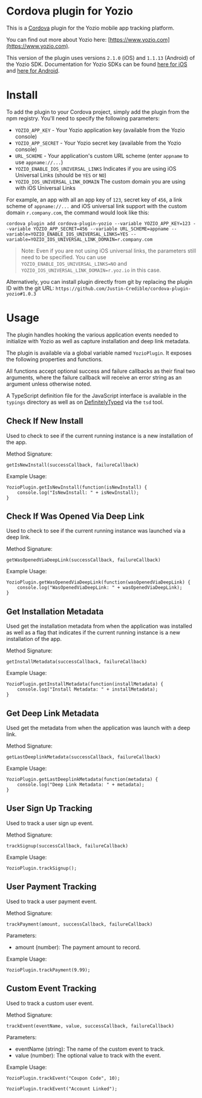 # Cordova plugin for Yozio

This is a [Cordova](http://cordova.apache.org/) plugin for the Yozio mobile app tracking platform.

You can find out more about Yozio here: [https://www.yozio.com](https://www.yozio.com).

This version of the plugin uses versions `2.1.0` (iOS) and `1.1.13` (Android) of the Yozio SDK. Documentation for Yozio SDKs can be found [here for iOS](https://docs.yozio.com/documents/base-sdk-setup--2) and [here for Android](https://docs.yozio.com/documents/base-sdk-setup).

# Install

To add the plugin to your Cordova project, simply add the plugin from the npm registry. You'll need to specify the following parameters:

* `YOZIO_APP_KEY` - Your Yozio application key (available from the Yozio console)
* `YOZIO_APP_SECRET` - Your Yozio secret key (available from the Yozio console)
* `URL_SCHEME` - Your application's custom URL scheme (enter `appname` to use `appname://...`)
* `YOZIO_ENABLE_IOS_UNIVERSAL_LINKS` Indicates if you are using iOS Universal Links (should be `YES` or `NO`)
* `YOZIO_IOS_UNIVERSAL_LINK_DOMAIN` The custom domain you are using with iOS Universal Links

For example, an app with all an app key of `123`, secret key of `456`, a link scheme of `appname://...` and iOS universal link support with the custom domain `r.company.com`, the command would look like this:

    cordova plugin add cordova-plugin-yozio --variable YOZIO_APP_KEY=123 --variable YOZIO_APP_SECRET=456 --variable URL_SCHEME=appname --variable=YOZIO_ENABLE_IOS_UNIVERSAL_LINKS=YES --variable=YOZIO_IOS_UNIVERSAL_LINK_DOMAIN=r.company.com

> Note: Even if you are not using iOS universal links, the parameters still need to be specified. You can use `YOZIO_ENABLE_IOS_UNIVERSAL_LINKS=NO` and `YOZIO_IOS_UNIVERSAL_LINK_DOMAIN=r.yoz.io` in this case.

Alternatively, you can install plugin directly from git by replacing the plugin ID with the git URL: `https://github.com/Justin-Credible/cordova-plugin-yozio#1.0.3`

# Usage

The plugin handles hooking the various application events needed to initialize with Yozio as well as capture installation and deep link metadata.

The plugin is available via a global variable named `YozioPlugin`. It exposes the following properties and functions.

All functions accept optional success and failure callbacks as their final two arguments, where the failure callback will receive an error string as an argument unless otherwise noted.

A TypeScript definition file for the JavaScript interface is available in the `typings` directory as well as on [DefinitelyTyped](https://github.com/borisyankov/DefinitelyTyped) via the `tsd` tool.

## Check If New Install

Used to check to see if the current running instance is a new installation of the app.

Method Signature:

`getIsNewInstall(successCallback, failureCallback)`

Example Usage:

    YozioPlugin.getIsNewInstall(function(isNewInstall) {
        console.log("IsNewInstall: " + isNewInstall);
    }

## Check If Was Opened Via Deep Link

Used to check to see if the current running instance was launched via a deep link.

Method Signature:

`getWasOpenedViaDeepLink(successCallback, failureCallback)`

Example Usage:

    YozioPlugin.getWasOpenedViaDeepLink(function(wasOpenedViaDeepLink) {
        console.log("WasOpenedViaDeepLink: " + wasOpenedViaDeepLink);
    }

## Get Installation Metadata

Used get the installation metadata from when the application was installed as well as a flag that indicates if the current running instance is a new installation of the app.

Method Signature:

`getInstallMetadata(successCallback, failureCallback)`

Example Usage:

    YozioPlugin.getInstallMetadata(function(installMetadata) {
        console.log("Install Metadata: " + installMetadata);
    }

## Get Deep Link Metadata

Used get the metadata from when the application was launch with a deep link.

Method Signature:

`getLastDeeplinkMetadata(successCallback, failureCallback)`

Example Usage:

    YozioPlugin.getLastDeeplinkMetadata(function(metadata) {
        console.log("Deep Link Metadata: " + metadata);
    }

## User Sign Up Tracking

Used to track a user sign up event.

Method Signature:

`trackSignup(successCallback, failureCallback)`

Example Usage:

    YozioPlugin.trackSignup();

## User Payment Tracking

Used to track a user payment event.

Method Signature:

`trackPayment(amount, successCallback, failureCallback)`

Parameters:

* amount (number): The payment amount to record.

Example Usage:

    YozioPlugin.trackPayment(9.99);

## Custom Event Tracking

Used to track a custom user event.

Method Signature:

`trackEvent(eventName, value, successCallback, failureCallback)`

Parameters:

* eventName (string): The name of the custom event to track.
* value (number): The optional value to track with the event.

Example Usage:

    YozioPlugin.trackEvent("Coupon Code", 10);
    
    YozioPlugin.trackEvent("Account Linked");

